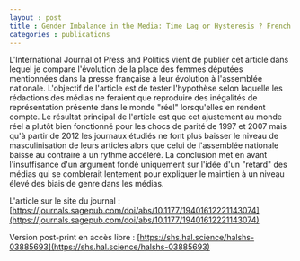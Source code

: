 ```yaml
---
layout : post
title : Gender Imbalance in the Media: Time Lag or Hysteresis ? French Newspapers, Gender Parity Shocks, and the Long and Winding Road to the Demasculinization of Political Reporting (1990–2020)
categories : publications
---
```


L'International Journal of Press and Politics vient de publier cet article dans lequel je compare l'évolution de la place des femmes députées mentionnées dans la presse française à leur évolution à l'assemblée nationale. L'objectif de l'article est de tester l'hypothèse selon laquelle les rédactions des médias ne feraient que reproduire des inégalités de représentation présente dans le monde "réel" lorsqu'elles en rendent compte. Le résultat principal de l'article est que cet ajustement au monde réel a plutôt bien fonctionné pour les chocs de parité de 1997 et 2007 mais qu'à partir de 2012 les journaux étudiés ne font plus baisser le niveau de masculinisation de leurs articles alors que celui de l'assemblée nationale baisse au contraire à un rythme accéléré. La conclusion met en avant l'insuffisance d'un argument fondé uniquement sur l'idée d'un "retard" des médias qui se comblerait lentement pour expliquer le maintien à un niveau élevé des biais de genre dans les médias.

L'article sur le site du journal : [https://journals.sagepub.com/doi/abs/10.1177/19401612221143074](https://journals.sagepub.com/doi/abs/10.1177/19401612221143074)

Version post-print en accès libre : [https://shs.hal.science/halshs-03885693](https://shs.hal.science/halshs-03885693)
